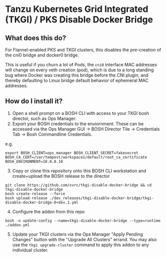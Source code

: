 # Tanzu Kubernetes Grid Integrated (TKGI) / PKS Disable Docker Bridge

## What does this do?

For Flannel-enabled PKS and TKGI clusters, this disables the pre-creation of the cni0 bridge and docker0 bridge.   

This is useful if you churn a lot of Pods, the `cni0` interface MAC addresses will change on every veth creation (pod), which is due to a long standing bug
where Docker was creating this bridge before the CNI plugin, and thereby defaulting to Linux bridge default behavior of ephemeral MAC addresses.

## How do I install it?

1. Open a shell prompt on a BOSH CLI with access to your TKGI bosh director, such as Ops Manager.
2. Export your BOSH credentials to the enviornment.  These can be accessed via the Ops Manager GUI -> BOSH Director Tile -> Credentials Tab -> Bosh Commandline Credentials.    

e.g.
```
export BOSH_CLIENT=ops_manager BOSH_CLIENT_SECRET=fakesecret BOSH_CA_CERT=/var/tempest/workspaces/default/root_ca_certificate  BOSH_ENVIRONMENT=10.0.0.10
```
3. Copy or clone this repository onto this BOSH CLI workstation and create+upload the BOSH release to the director

```
git clone https://github.com/svrc/tkgi-disable-docker-bridge && cd tkgi-disable-docker-bridge
bosh create-release --force
bosh upload-release ./dev_releases/tkgi-disable-docker-bridge/tkgi-disable-docker-bridge-0+dev.1.yml 

```
4. Configure the addon from this repo
```
bosh -n update-config --name=tkgi-disable-docker-bridge --type=runtime ./addon.yml
```
5. Update your TKGI clusters via the Ops Manager "Apply Pending Changes" button with the "Upgrade All Clusters" errand.   You may also use the `tkgi upgrade-cluster` command to apply this addon to any individual cluster.
